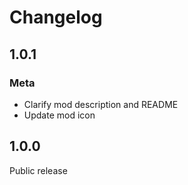 # Changelog

## 1.0.1

### Meta

- Clarify mod description and README
- Update mod icon

## 1.0.0

Public release